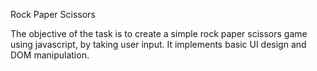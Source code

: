 Rock Paper Scissors

The objective of the task is to create a simple rock paper scissors game using javascript,
by taking user input. It implements basic UI design and DOM manipulation.

